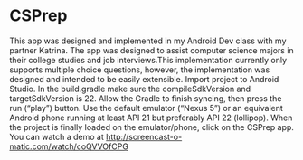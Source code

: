 # CSPrep

This app was designed and implemented in my Android Dev class with my partner Katrina. The app was designed to assist computer science majors in their college studies and job interviews.This implementation currently only supports multiple choice questions, however, the implementation was designed and intended to be easily extensible. Import project to Android Studio. In the build.gradle make sure the compileSdkVersion and targetSdkVersion is 22. Allow the Gradle to finish syncing, then press the run (“play”) button. Use the default emulator (“Nexus 5”) or an equivalent Android phone running at least API 21 but preferably API 22 (lollipop). When the project is finally loaded on the emulator/phone, click on the CSPrep app. You can watch a demo at http://screencast-o-matic.com/watch/coQVVOfCPG

